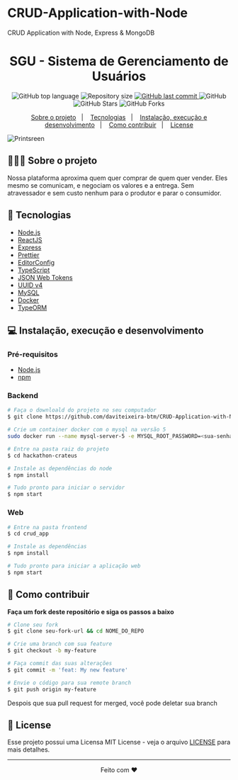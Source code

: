 # CRUD-Application-with-Node
CRUD Application with Node, Express &amp; MongoDB

<h1 align="center">
  SGU - Sistema de Gerenciamento de Usuários
</h1>

<p align="center">
  <img alt="GitHub top language" src="https://img.shields.io/github/languages/top/daviteixeira-btm/CRUD-Application-with-Node?style=flat-square">
  
  <img alt="Repository size" src="https://img.shields.io/github/repo-size/daviteixeira-btm/CRUD-Application-with-Node?style=flat-square">
  
  <a href="https://github.com/daviteixeira-btm/CRUD-Application-with-Node/commits">
    <img alt="GitHub last commit" src="https://img.shields.io/github/last-commit/daviteixeira-btm/CRUD-Application-with-Node?style=flat-square">
  </a>
  
  <img alt="GitHub" src="https://img.shields.io/github/license/daviteixeira-btm/CRUD-Application-with-Node?style=flat-square">

  <img alt="GitHub Stars" src="https://img.shields.io/github/stars/daviteixeira-btm/CRUD-Application-with-Node?style=social">
	<img alt="GitHub Forks" src="https://img.shields.io/github/forks/daviteixeira-btm/CRUD-Application-with-Node?style=social"> 
</p>
<p align="center">
  <a href="#-sobre-o-projeto">Sobre o projeto</a>&nbsp;&nbsp;&nbsp;|&nbsp;&nbsp;&nbsp;
  <a href="#-tecnologias">Tecnologias</a>&nbsp;&nbsp;&nbsp;|&nbsp;&nbsp;&nbsp;
  <a href="#-instalação-execução-e-desenvolvimento">Instalação, execução e desenvolvimento</a>&nbsp;&nbsp;&nbsp;|&nbsp;&nbsp;&nbsp;
  <a href="#-como-contribuir">Como contribuir</a>&nbsp;&nbsp;&nbsp;|&nbsp;&nbsp;&nbsp;
  <a href="#-license">License</a>
</p>

![Printsreen](./.github/Home.jpeg)

## 👨🏻‍💻 Sobre o projeto
<p>Nossa plataforma aproxima quem quer comprar de quem quer vender. Eles mesmo se comunicam, e negociam os valores e a entrega. Sem atravessador e sem custo nenhum para o produtor e parar o consumidor.
</p>

## 🚀 Tecnologias

- [Node.js](https://nodejs.org/en/)
- [ReactJS](https://reactjs.org/)
- [Express](https://expressjs.com/pt-br/)
- [Prettier](https://prettier.io/)
- [EditorConfig](https://editorconfig.org/)
- [TypeScript](https://www.typescriptlang.org/)
- [JSON Web Tokens](https://jwt.io/)
- [UUID v4](https://www.uuidgenerator.net/version4)
- [MySQL](https://www.mysql.com/)
- [Docker](https://www.docker.com/)
- [TypeORM](https://typeorm.io/#/)

## 💻 Instalação, execução e desenvolvimento

### Pré-requisitos

- [Node.js](https://nodejs.org/en/)
- [npm](https://www.npmjs.com/)

### Backend

```bash
# Faça o downloald do projeto no seu computador
$ git clone https://github.com/daviteixeira-btm/CRUD-Application-with-Node.git

# Crie um container docker com o mysql na versão 5
sudo docker run --name mysql-server-5 -e MYSQL_ROOT_PASSWORD=<sua-senha> -dp 3306:3306 mysql:5

# Entre na pasta raiz do projeto
$ cd hackathon-crateus

# Instale as dependências do node
$ npm install

# Tudo pronto para iniciar o servidor
$ npm start

```

### Web
```bash
# Entre na pasta frontend
$ cd crud_app

# Instale as dependências
$ npm install

# Tudo pronto para iniciar a aplicação web
$ npm start

```
## 🤔 Como contribuir

**Faça um fork deste repositório e siga os passos a baixo**

```bash
# Clone seu fork
$ git clone seu-fork-url && cd NOME_DO_REPO

# Crie uma branch com sua feature
$ git checkout -b my-feature

# Faça commit das suas alterações
$ git commit -m 'feat: My new feature'

# Envie o código para sua remote branch
$ git push origin my-feature
```
Despois que sua pull request for merged, você pode deletar sua branch

## 📝 License

Esse projeto possui uma Licensa MIT License - veja o arquivo [LICENSE](LICENSE) para mais detalhes.

---

<div align="center">

Feito com ❤️

</div>
